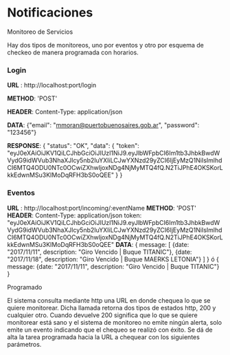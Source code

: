 # Notificaciones
Monitoreo de Servicios

Hay dos tipos de monitoreos, uno por eventos y otro por esquema de checkeo de manera programada con horarios.

### Login

**URL** : http://localhost:port/login

**METHOD**: 'POST'

**HEADER**: 
    Content-Type: application/json

**DATA**: 
    {"email": "mmoran@puertobuenosaires.gob.ar", "password": "123456"}
	
**RESPONSE**: 
    {
        "status": "OK",
        "data": {
                "token": "eyJ0eXAiOiJKV1QiLCJhbGciOiJIUzI1NiJ9.eyJlbWFpbCI6Im1tb3JhbkBwdWVydG9idWVub3NhaXJlcy5nb2IuYXIiLCJwYXNzd29yZCI6IjEyMzQ1NiIsImlhdCI6MTQ4ODU0NTc0OCwiZXhwIjoxNDg4NjMyMTQ4fQ.N2TiJPhE4OKSKorLkkEdwnMSu3KIMoDqRFH3bS0oQEE"
            }
    }


### Eventos


**URL** : http://localhost:port/incoming/:eventName
**METHOD**: 'POST'
**HEADER**: 
    Content-Type: application/json
    token: "eyJ0eXAiOiJKV1QiLCJhbGciOiJIUzI1NiJ9.eyJlbWFpbCI6Im1tb3JhbkBwdWVydG9idWVub3NhaXJlcy5nb2IuYXIiLCJwYXNzd29yZCI6IjEyMzQ1NiIsImlhdCI6MTQ4ODU0NTc0OCwiZXhwIjoxNDg4NjMyMTQ4fQ.N2TiJPhE4OKSKorLkkEdwnMSu3KIMoDqRFH3bS0oQEE" 
**DATA**: 
        {
                message: [
                        {date: "2017/11/11", description: "Giro Vencido | Buque TITANIC"},
                        {date: "2017/11/18", description: "Giro Vencido | Buque MAERKS LETONIA"}
                        ]
        }
        ó
        {
                message: {date: "2017/11/11", description: "Giro Vencido | Buque TITANIC"}
        }

Programado

El sistema consulta mediante http una URL en donde chequea lo que se quiere monitorear. Dicha llamada retorna dos tipos de estados http, 200 y cualquier otro.
Cuando devuelve 200 significa que lo que se quiere monitorear está sano y el sistema de monitoreo no emite ningún alerta, solo emite un evento indicando que el 
chequeo se realizó con éxito.
Se dá de alta la tarea programada hacia la URL a chequear con los siguientes parámetros.

